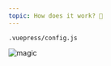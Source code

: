 ```yaml
---
topic: How does it work? 🤔
---
```


`.vuepress/config.js`

![magic](https://media.giphy.com/media/12NUbkX6p4xOO4/giphy.gif)

